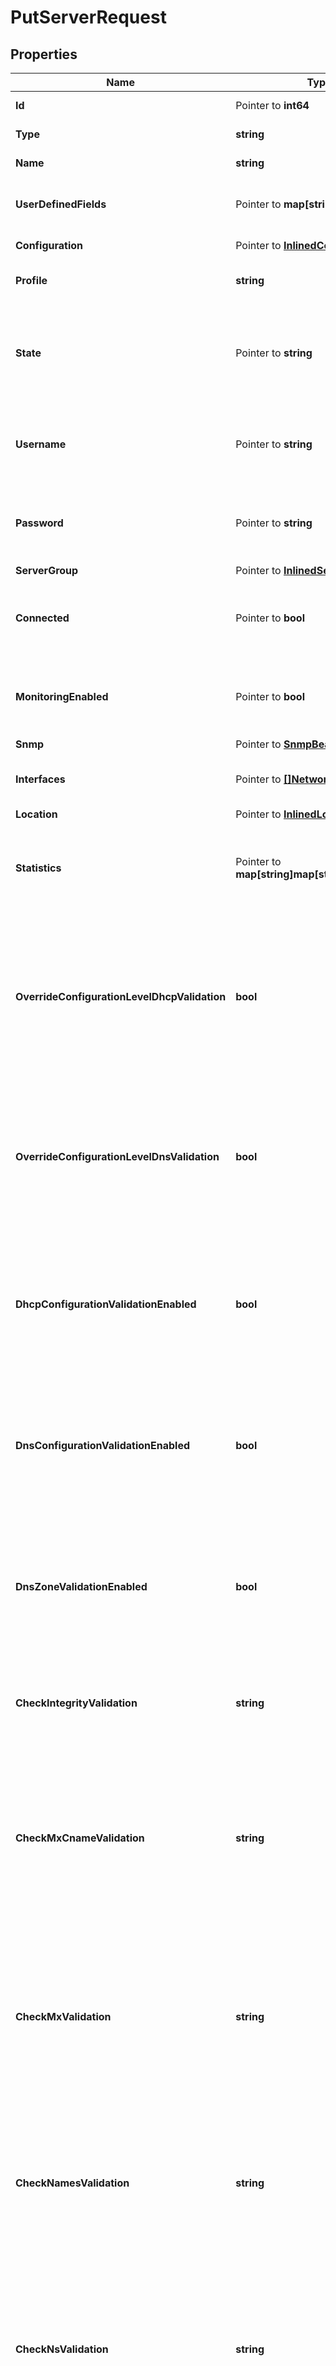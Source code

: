 # PutServerRequest

## Properties

Name | Type | Description | Notes
------------ | ------------- | ------------- | -------------
**Id** | Pointer to **int64** | The resource identifier. | [optional] 
**Type** | **string** | The resource type. | 
**Name** | **string** | The name of the resource. | 
**UserDefinedFields** | Pointer to **map[string]string** | User-defined fields set for the resource. | [optional] 
**Configuration** | Pointer to [**InlinedConfiguration**](InlinedConfiguration.md) |  | [optional] [readonly] 
**Profile** | **string** | The profile of the server. | 
**State** | Pointer to **string** | The current state of the server, indicating whether the server is enabled or disabled. | [optional] 
**Username** | Pointer to **string** | The username used to authenticate with the server. | [optional] 
**Password** | Pointer to **string** | The password used to authenticate with the server. | [optional] 
**ServerGroup** | Pointer to [**InlinedServerGroup**](InlinedServerGroup.md) |  | [optional] 
**Connected** | Pointer to **bool** | Indicates whether the server is connected to Address Manager. | [optional] 
**MonitoringEnabled** | Pointer to **bool** | Indicates whether monitoring service is enabled on the server. | [optional] 
**Snmp** | Pointer to [**SnmpBean**](SnmpBean.md) |  | [optional] 
**Interfaces** | Pointer to [**[]NetworkInterface**](NetworkInterface.md) | The list of network interfaces of the server. | [optional] 
**Location** | Pointer to [**InlinedLocation**](InlinedLocation.md) |  | [optional] 
**Statistics** | Pointer to **map[string]map[string]interface{}** | Displays statistics information collected from the monitoring service. | [optional] [readonly] 
**OverrideConfigurationLevelDhcpValidation** | **bool** | Indicates whether DHCP deployment validation settings configured at the configuration level are overridden at the server level. | 
**OverrideConfigurationLevelDnsValidation** | **bool** | Indicates whether DNS deployment validation settings configured at the configuration level are overridden at the server level. | 
**DhcpConfigurationValidationEnabled** | **bool** | Indicates whether the syntax of the dhcpd.conf file is validated prior to deployment from Address Manager. | 
**DnsConfigurationValidationEnabled** | **bool** | Indicates whether the syntax of the named.conf file is validated prior to deployment from Address Manager. | 
**DnsZoneValidationEnabled** | **bool** | Indicates whether the syntax of each DNS zone file is validated prior to deployment from Address Manager. | 
**CheckIntegrityValidation** | **string** | The method for which the syntax checks of the DNS zone file is checked. | 
**CheckMxCnameValidation** | **string** | Checks if MX records point to a CNAME record rather than an A or AAAA, and determines how Address Manager handles conditions found by the check. | 
**CheckMxValidation** | **string** | Checks if MX records point to an IP address rather than an A or AAAA, and determines how Address Manager handles conditions found by the check. | 
**CheckNamesValidation** | **string** | Checks the names within the DNS zone files and determines how Address Manager handles conditions found by the check. | 
**CheckNsValidation** | **string** | Checks if NS records point to an IP address rather than an A or AAAA, and determines how Address Manager handles conditions found by the check. | 
**CheckSrvCnameValidation** | **string** | Checks if SRV records point to a CNAME record rather than an A or AAAA, and determines how Address Manager handles conditions found by the check. | 
**CheckWildcardValidation** | **string** | Checks for wildcards in zone names that don&#39;t appear as the last segment of a zone name, and determines how Address Manager handles conditions found by the check. | 
**PrivateAddress** | Pointer to **string** | The private IP address of the server. | [optional] 
**EncryptedNotificationsEnabled** | Pointer to **bool** | Indicates whether notifications are encrypted between Address Manager and the DNS/DHCP Server | [optional] 
**ManagementUrl** | Pointer to **string** | Specifies the management URL for an F5 LTM or GTM server. | [optional] 
**SelfIpAddress** | Pointer to **string** | Specifies the self URL for an F5 GTM server. | [optional] 
**HaBackboneEnabled** | **bool** | Indicates whether a backbone is enabled between nodes of a high-availability pair. | 
**HaPingAddress** | Pointer to **string** | Sets the ping address of the high-availability pair. | [optional] 
**DhcpServicePrincipal** | Pointer to [**InlinedKerberosServicePrincipal**](InlinedKerberosServicePrincipal.md) |  | [optional] 
**DnsServicePrincipal** | Pointer to [**InlinedKerberosServicePrincipal**](InlinedKerberosServicePrincipal.md) |  | [optional] 
**DedicatedManagementEnabled** | **bool** | Indicates whether dedicated management is enabled on the server. | 
**HaRole** | Pointer to **string** |  | [optional] [readonly] 
**HaPeerConnectionState** | Pointer to **string** |  | [optional] [readonly] 
**HaDiskState** | Pointer to **string** |  | [optional] [readonly] 
**HsmSupportEnabled** | **bool** | Indicates whether HSM is enabled on the server. | 
**InterfaceRedundancyEnabled** | **bool** | Indicates whether interface redundancy is enabled on the server. | 
**InheritedFields** | Pointer to **[]string** |  | [optional] [readonly] 

## Methods

### NewPutServerRequest

`func NewPutServerRequest(type_ string, name string, profile string, overrideConfigurationLevelDhcpValidation bool, overrideConfigurationLevelDnsValidation bool, dhcpConfigurationValidationEnabled bool, dnsConfigurationValidationEnabled bool, dnsZoneValidationEnabled bool, checkIntegrityValidation string, checkMxCnameValidation string, checkMxValidation string, checkNamesValidation string, checkNsValidation string, checkSrvCnameValidation string, checkWildcardValidation string, haBackboneEnabled bool, dedicatedManagementEnabled bool, hsmSupportEnabled bool, interfaceRedundancyEnabled bool, ) *PutServerRequest`

NewPutServerRequest instantiates a new PutServerRequest object
This constructor will assign default values to properties that have it defined,
and makes sure properties required by API are set, but the set of arguments
will change when the set of required properties is changed

### NewPutServerRequestWithDefaults

`func NewPutServerRequestWithDefaults() *PutServerRequest`

NewPutServerRequestWithDefaults instantiates a new PutServerRequest object
This constructor will only assign default values to properties that have it defined,
but it doesn't guarantee that properties required by API are set

### GetId

`func (o *PutServerRequest) GetId() int64`

GetId returns the Id field if non-nil, zero value otherwise.

### GetIdOk

`func (o *PutServerRequest) GetIdOk() (*int64, bool)`

GetIdOk returns a tuple with the Id field if it's non-nil, zero value otherwise
and a boolean to check if the value has been set.

### SetId

`func (o *PutServerRequest) SetId(v int64)`

SetId sets Id field to given value.

### HasId

`func (o *PutServerRequest) HasId() bool`

HasId returns a boolean if a field has been set.

### GetType

`func (o *PutServerRequest) GetType() string`

GetType returns the Type field if non-nil, zero value otherwise.

### GetTypeOk

`func (o *PutServerRequest) GetTypeOk() (*string, bool)`

GetTypeOk returns a tuple with the Type field if it's non-nil, zero value otherwise
and a boolean to check if the value has been set.

### SetType

`func (o *PutServerRequest) SetType(v string)`

SetType sets Type field to given value.


### GetName

`func (o *PutServerRequest) GetName() string`

GetName returns the Name field if non-nil, zero value otherwise.

### GetNameOk

`func (o *PutServerRequest) GetNameOk() (*string, bool)`

GetNameOk returns a tuple with the Name field if it's non-nil, zero value otherwise
and a boolean to check if the value has been set.

### SetName

`func (o *PutServerRequest) SetName(v string)`

SetName sets Name field to given value.


### GetUserDefinedFields

`func (o *PutServerRequest) GetUserDefinedFields() map[string]string`

GetUserDefinedFields returns the UserDefinedFields field if non-nil, zero value otherwise.

### GetUserDefinedFieldsOk

`func (o *PutServerRequest) GetUserDefinedFieldsOk() (*map[string]string, bool)`

GetUserDefinedFieldsOk returns a tuple with the UserDefinedFields field if it's non-nil, zero value otherwise
and a boolean to check if the value has been set.

### SetUserDefinedFields

`func (o *PutServerRequest) SetUserDefinedFields(v map[string]string)`

SetUserDefinedFields sets UserDefinedFields field to given value.

### HasUserDefinedFields

`func (o *PutServerRequest) HasUserDefinedFields() bool`

HasUserDefinedFields returns a boolean if a field has been set.

### GetConfiguration

`func (o *PutServerRequest) GetConfiguration() InlinedConfiguration`

GetConfiguration returns the Configuration field if non-nil, zero value otherwise.

### GetConfigurationOk

`func (o *PutServerRequest) GetConfigurationOk() (*InlinedConfiguration, bool)`

GetConfigurationOk returns a tuple with the Configuration field if it's non-nil, zero value otherwise
and a boolean to check if the value has been set.

### SetConfiguration

`func (o *PutServerRequest) SetConfiguration(v InlinedConfiguration)`

SetConfiguration sets Configuration field to given value.

### HasConfiguration

`func (o *PutServerRequest) HasConfiguration() bool`

HasConfiguration returns a boolean if a field has been set.

### GetProfile

`func (o *PutServerRequest) GetProfile() string`

GetProfile returns the Profile field if non-nil, zero value otherwise.

### GetProfileOk

`func (o *PutServerRequest) GetProfileOk() (*string, bool)`

GetProfileOk returns a tuple with the Profile field if it's non-nil, zero value otherwise
and a boolean to check if the value has been set.

### SetProfile

`func (o *PutServerRequest) SetProfile(v string)`

SetProfile sets Profile field to given value.


### GetState

`func (o *PutServerRequest) GetState() string`

GetState returns the State field if non-nil, zero value otherwise.

### GetStateOk

`func (o *PutServerRequest) GetStateOk() (*string, bool)`

GetStateOk returns a tuple with the State field if it's non-nil, zero value otherwise
and a boolean to check if the value has been set.

### SetState

`func (o *PutServerRequest) SetState(v string)`

SetState sets State field to given value.

### HasState

`func (o *PutServerRequest) HasState() bool`

HasState returns a boolean if a field has been set.

### GetUsername

`func (o *PutServerRequest) GetUsername() string`

GetUsername returns the Username field if non-nil, zero value otherwise.

### GetUsernameOk

`func (o *PutServerRequest) GetUsernameOk() (*string, bool)`

GetUsernameOk returns a tuple with the Username field if it's non-nil, zero value otherwise
and a boolean to check if the value has been set.

### SetUsername

`func (o *PutServerRequest) SetUsername(v string)`

SetUsername sets Username field to given value.

### HasUsername

`func (o *PutServerRequest) HasUsername() bool`

HasUsername returns a boolean if a field has been set.

### GetPassword

`func (o *PutServerRequest) GetPassword() string`

GetPassword returns the Password field if non-nil, zero value otherwise.

### GetPasswordOk

`func (o *PutServerRequest) GetPasswordOk() (*string, bool)`

GetPasswordOk returns a tuple with the Password field if it's non-nil, zero value otherwise
and a boolean to check if the value has been set.

### SetPassword

`func (o *PutServerRequest) SetPassword(v string)`

SetPassword sets Password field to given value.

### HasPassword

`func (o *PutServerRequest) HasPassword() bool`

HasPassword returns a boolean if a field has been set.

### GetServerGroup

`func (o *PutServerRequest) GetServerGroup() InlinedServerGroup`

GetServerGroup returns the ServerGroup field if non-nil, zero value otherwise.

### GetServerGroupOk

`func (o *PutServerRequest) GetServerGroupOk() (*InlinedServerGroup, bool)`

GetServerGroupOk returns a tuple with the ServerGroup field if it's non-nil, zero value otherwise
and a boolean to check if the value has been set.

### SetServerGroup

`func (o *PutServerRequest) SetServerGroup(v InlinedServerGroup)`

SetServerGroup sets ServerGroup field to given value.

### HasServerGroup

`func (o *PutServerRequest) HasServerGroup() bool`

HasServerGroup returns a boolean if a field has been set.

### GetConnected

`func (o *PutServerRequest) GetConnected() bool`

GetConnected returns the Connected field if non-nil, zero value otherwise.

### GetConnectedOk

`func (o *PutServerRequest) GetConnectedOk() (*bool, bool)`

GetConnectedOk returns a tuple with the Connected field if it's non-nil, zero value otherwise
and a boolean to check if the value has been set.

### SetConnected

`func (o *PutServerRequest) SetConnected(v bool)`

SetConnected sets Connected field to given value.

### HasConnected

`func (o *PutServerRequest) HasConnected() bool`

HasConnected returns a boolean if a field has been set.

### GetMonitoringEnabled

`func (o *PutServerRequest) GetMonitoringEnabled() bool`

GetMonitoringEnabled returns the MonitoringEnabled field if non-nil, zero value otherwise.

### GetMonitoringEnabledOk

`func (o *PutServerRequest) GetMonitoringEnabledOk() (*bool, bool)`

GetMonitoringEnabledOk returns a tuple with the MonitoringEnabled field if it's non-nil, zero value otherwise
and a boolean to check if the value has been set.

### SetMonitoringEnabled

`func (o *PutServerRequest) SetMonitoringEnabled(v bool)`

SetMonitoringEnabled sets MonitoringEnabled field to given value.

### HasMonitoringEnabled

`func (o *PutServerRequest) HasMonitoringEnabled() bool`

HasMonitoringEnabled returns a boolean if a field has been set.

### GetSnmp

`func (o *PutServerRequest) GetSnmp() SnmpBean`

GetSnmp returns the Snmp field if non-nil, zero value otherwise.

### GetSnmpOk

`func (o *PutServerRequest) GetSnmpOk() (*SnmpBean, bool)`

GetSnmpOk returns a tuple with the Snmp field if it's non-nil, zero value otherwise
and a boolean to check if the value has been set.

### SetSnmp

`func (o *PutServerRequest) SetSnmp(v SnmpBean)`

SetSnmp sets Snmp field to given value.

### HasSnmp

`func (o *PutServerRequest) HasSnmp() bool`

HasSnmp returns a boolean if a field has been set.

### GetInterfaces

`func (o *PutServerRequest) GetInterfaces() []NetworkInterface`

GetInterfaces returns the Interfaces field if non-nil, zero value otherwise.

### GetInterfacesOk

`func (o *PutServerRequest) GetInterfacesOk() (*[]NetworkInterface, bool)`

GetInterfacesOk returns a tuple with the Interfaces field if it's non-nil, zero value otherwise
and a boolean to check if the value has been set.

### SetInterfaces

`func (o *PutServerRequest) SetInterfaces(v []NetworkInterface)`

SetInterfaces sets Interfaces field to given value.

### HasInterfaces

`func (o *PutServerRequest) HasInterfaces() bool`

HasInterfaces returns a boolean if a field has been set.

### GetLocation

`func (o *PutServerRequest) GetLocation() InlinedLocation`

GetLocation returns the Location field if non-nil, zero value otherwise.

### GetLocationOk

`func (o *PutServerRequest) GetLocationOk() (*InlinedLocation, bool)`

GetLocationOk returns a tuple with the Location field if it's non-nil, zero value otherwise
and a boolean to check if the value has been set.

### SetLocation

`func (o *PutServerRequest) SetLocation(v InlinedLocation)`

SetLocation sets Location field to given value.

### HasLocation

`func (o *PutServerRequest) HasLocation() bool`

HasLocation returns a boolean if a field has been set.

### GetStatistics

`func (o *PutServerRequest) GetStatistics() map[string]map[string]interface{}`

GetStatistics returns the Statistics field if non-nil, zero value otherwise.

### GetStatisticsOk

`func (o *PutServerRequest) GetStatisticsOk() (*map[string]map[string]interface{}, bool)`

GetStatisticsOk returns a tuple with the Statistics field if it's non-nil, zero value otherwise
and a boolean to check if the value has been set.

### SetStatistics

`func (o *PutServerRequest) SetStatistics(v map[string]map[string]interface{})`

SetStatistics sets Statistics field to given value.

### HasStatistics

`func (o *PutServerRequest) HasStatistics() bool`

HasStatistics returns a boolean if a field has been set.

### GetOverrideConfigurationLevelDhcpValidation

`func (o *PutServerRequest) GetOverrideConfigurationLevelDhcpValidation() bool`

GetOverrideConfigurationLevelDhcpValidation returns the OverrideConfigurationLevelDhcpValidation field if non-nil, zero value otherwise.

### GetOverrideConfigurationLevelDhcpValidationOk

`func (o *PutServerRequest) GetOverrideConfigurationLevelDhcpValidationOk() (*bool, bool)`

GetOverrideConfigurationLevelDhcpValidationOk returns a tuple with the OverrideConfigurationLevelDhcpValidation field if it's non-nil, zero value otherwise
and a boolean to check if the value has been set.

### SetOverrideConfigurationLevelDhcpValidation

`func (o *PutServerRequest) SetOverrideConfigurationLevelDhcpValidation(v bool)`

SetOverrideConfigurationLevelDhcpValidation sets OverrideConfigurationLevelDhcpValidation field to given value.


### GetOverrideConfigurationLevelDnsValidation

`func (o *PutServerRequest) GetOverrideConfigurationLevelDnsValidation() bool`

GetOverrideConfigurationLevelDnsValidation returns the OverrideConfigurationLevelDnsValidation field if non-nil, zero value otherwise.

### GetOverrideConfigurationLevelDnsValidationOk

`func (o *PutServerRequest) GetOverrideConfigurationLevelDnsValidationOk() (*bool, bool)`

GetOverrideConfigurationLevelDnsValidationOk returns a tuple with the OverrideConfigurationLevelDnsValidation field if it's non-nil, zero value otherwise
and a boolean to check if the value has been set.

### SetOverrideConfigurationLevelDnsValidation

`func (o *PutServerRequest) SetOverrideConfigurationLevelDnsValidation(v bool)`

SetOverrideConfigurationLevelDnsValidation sets OverrideConfigurationLevelDnsValidation field to given value.


### GetDhcpConfigurationValidationEnabled

`func (o *PutServerRequest) GetDhcpConfigurationValidationEnabled() bool`

GetDhcpConfigurationValidationEnabled returns the DhcpConfigurationValidationEnabled field if non-nil, zero value otherwise.

### GetDhcpConfigurationValidationEnabledOk

`func (o *PutServerRequest) GetDhcpConfigurationValidationEnabledOk() (*bool, bool)`

GetDhcpConfigurationValidationEnabledOk returns a tuple with the DhcpConfigurationValidationEnabled field if it's non-nil, zero value otherwise
and a boolean to check if the value has been set.

### SetDhcpConfigurationValidationEnabled

`func (o *PutServerRequest) SetDhcpConfigurationValidationEnabled(v bool)`

SetDhcpConfigurationValidationEnabled sets DhcpConfigurationValidationEnabled field to given value.


### GetDnsConfigurationValidationEnabled

`func (o *PutServerRequest) GetDnsConfigurationValidationEnabled() bool`

GetDnsConfigurationValidationEnabled returns the DnsConfigurationValidationEnabled field if non-nil, zero value otherwise.

### GetDnsConfigurationValidationEnabledOk

`func (o *PutServerRequest) GetDnsConfigurationValidationEnabledOk() (*bool, bool)`

GetDnsConfigurationValidationEnabledOk returns a tuple with the DnsConfigurationValidationEnabled field if it's non-nil, zero value otherwise
and a boolean to check if the value has been set.

### SetDnsConfigurationValidationEnabled

`func (o *PutServerRequest) SetDnsConfigurationValidationEnabled(v bool)`

SetDnsConfigurationValidationEnabled sets DnsConfigurationValidationEnabled field to given value.


### GetDnsZoneValidationEnabled

`func (o *PutServerRequest) GetDnsZoneValidationEnabled() bool`

GetDnsZoneValidationEnabled returns the DnsZoneValidationEnabled field if non-nil, zero value otherwise.

### GetDnsZoneValidationEnabledOk

`func (o *PutServerRequest) GetDnsZoneValidationEnabledOk() (*bool, bool)`

GetDnsZoneValidationEnabledOk returns a tuple with the DnsZoneValidationEnabled field if it's non-nil, zero value otherwise
and a boolean to check if the value has been set.

### SetDnsZoneValidationEnabled

`func (o *PutServerRequest) SetDnsZoneValidationEnabled(v bool)`

SetDnsZoneValidationEnabled sets DnsZoneValidationEnabled field to given value.


### GetCheckIntegrityValidation

`func (o *PutServerRequest) GetCheckIntegrityValidation() string`

GetCheckIntegrityValidation returns the CheckIntegrityValidation field if non-nil, zero value otherwise.

### GetCheckIntegrityValidationOk

`func (o *PutServerRequest) GetCheckIntegrityValidationOk() (*string, bool)`

GetCheckIntegrityValidationOk returns a tuple with the CheckIntegrityValidation field if it's non-nil, zero value otherwise
and a boolean to check if the value has been set.

### SetCheckIntegrityValidation

`func (o *PutServerRequest) SetCheckIntegrityValidation(v string)`

SetCheckIntegrityValidation sets CheckIntegrityValidation field to given value.


### GetCheckMxCnameValidation

`func (o *PutServerRequest) GetCheckMxCnameValidation() string`

GetCheckMxCnameValidation returns the CheckMxCnameValidation field if non-nil, zero value otherwise.

### GetCheckMxCnameValidationOk

`func (o *PutServerRequest) GetCheckMxCnameValidationOk() (*string, bool)`

GetCheckMxCnameValidationOk returns a tuple with the CheckMxCnameValidation field if it's non-nil, zero value otherwise
and a boolean to check if the value has been set.

### SetCheckMxCnameValidation

`func (o *PutServerRequest) SetCheckMxCnameValidation(v string)`

SetCheckMxCnameValidation sets CheckMxCnameValidation field to given value.


### GetCheckMxValidation

`func (o *PutServerRequest) GetCheckMxValidation() string`

GetCheckMxValidation returns the CheckMxValidation field if non-nil, zero value otherwise.

### GetCheckMxValidationOk

`func (o *PutServerRequest) GetCheckMxValidationOk() (*string, bool)`

GetCheckMxValidationOk returns a tuple with the CheckMxValidation field if it's non-nil, zero value otherwise
and a boolean to check if the value has been set.

### SetCheckMxValidation

`func (o *PutServerRequest) SetCheckMxValidation(v string)`

SetCheckMxValidation sets CheckMxValidation field to given value.


### GetCheckNamesValidation

`func (o *PutServerRequest) GetCheckNamesValidation() string`

GetCheckNamesValidation returns the CheckNamesValidation field if non-nil, zero value otherwise.

### GetCheckNamesValidationOk

`func (o *PutServerRequest) GetCheckNamesValidationOk() (*string, bool)`

GetCheckNamesValidationOk returns a tuple with the CheckNamesValidation field if it's non-nil, zero value otherwise
and a boolean to check if the value has been set.

### SetCheckNamesValidation

`func (o *PutServerRequest) SetCheckNamesValidation(v string)`

SetCheckNamesValidation sets CheckNamesValidation field to given value.


### GetCheckNsValidation

`func (o *PutServerRequest) GetCheckNsValidation() string`

GetCheckNsValidation returns the CheckNsValidation field if non-nil, zero value otherwise.

### GetCheckNsValidationOk

`func (o *PutServerRequest) GetCheckNsValidationOk() (*string, bool)`

GetCheckNsValidationOk returns a tuple with the CheckNsValidation field if it's non-nil, zero value otherwise
and a boolean to check if the value has been set.

### SetCheckNsValidation

`func (o *PutServerRequest) SetCheckNsValidation(v string)`

SetCheckNsValidation sets CheckNsValidation field to given value.


### GetCheckSrvCnameValidation

`func (o *PutServerRequest) GetCheckSrvCnameValidation() string`

GetCheckSrvCnameValidation returns the CheckSrvCnameValidation field if non-nil, zero value otherwise.

### GetCheckSrvCnameValidationOk

`func (o *PutServerRequest) GetCheckSrvCnameValidationOk() (*string, bool)`

GetCheckSrvCnameValidationOk returns a tuple with the CheckSrvCnameValidation field if it's non-nil, zero value otherwise
and a boolean to check if the value has been set.

### SetCheckSrvCnameValidation

`func (o *PutServerRequest) SetCheckSrvCnameValidation(v string)`

SetCheckSrvCnameValidation sets CheckSrvCnameValidation field to given value.


### GetCheckWildcardValidation

`func (o *PutServerRequest) GetCheckWildcardValidation() string`

GetCheckWildcardValidation returns the CheckWildcardValidation field if non-nil, zero value otherwise.

### GetCheckWildcardValidationOk

`func (o *PutServerRequest) GetCheckWildcardValidationOk() (*string, bool)`

GetCheckWildcardValidationOk returns a tuple with the CheckWildcardValidation field if it's non-nil, zero value otherwise
and a boolean to check if the value has been set.

### SetCheckWildcardValidation

`func (o *PutServerRequest) SetCheckWildcardValidation(v string)`

SetCheckWildcardValidation sets CheckWildcardValidation field to given value.


### GetPrivateAddress

`func (o *PutServerRequest) GetPrivateAddress() string`

GetPrivateAddress returns the PrivateAddress field if non-nil, zero value otherwise.

### GetPrivateAddressOk

`func (o *PutServerRequest) GetPrivateAddressOk() (*string, bool)`

GetPrivateAddressOk returns a tuple with the PrivateAddress field if it's non-nil, zero value otherwise
and a boolean to check if the value has been set.

### SetPrivateAddress

`func (o *PutServerRequest) SetPrivateAddress(v string)`

SetPrivateAddress sets PrivateAddress field to given value.

### HasPrivateAddress

`func (o *PutServerRequest) HasPrivateAddress() bool`

HasPrivateAddress returns a boolean if a field has been set.

### GetEncryptedNotificationsEnabled

`func (o *PutServerRequest) GetEncryptedNotificationsEnabled() bool`

GetEncryptedNotificationsEnabled returns the EncryptedNotificationsEnabled field if non-nil, zero value otherwise.

### GetEncryptedNotificationsEnabledOk

`func (o *PutServerRequest) GetEncryptedNotificationsEnabledOk() (*bool, bool)`

GetEncryptedNotificationsEnabledOk returns a tuple with the EncryptedNotificationsEnabled field if it's non-nil, zero value otherwise
and a boolean to check if the value has been set.

### SetEncryptedNotificationsEnabled

`func (o *PutServerRequest) SetEncryptedNotificationsEnabled(v bool)`

SetEncryptedNotificationsEnabled sets EncryptedNotificationsEnabled field to given value.

### HasEncryptedNotificationsEnabled

`func (o *PutServerRequest) HasEncryptedNotificationsEnabled() bool`

HasEncryptedNotificationsEnabled returns a boolean if a field has been set.

### GetManagementUrl

`func (o *PutServerRequest) GetManagementUrl() string`

GetManagementUrl returns the ManagementUrl field if non-nil, zero value otherwise.

### GetManagementUrlOk

`func (o *PutServerRequest) GetManagementUrlOk() (*string, bool)`

GetManagementUrlOk returns a tuple with the ManagementUrl field if it's non-nil, zero value otherwise
and a boolean to check if the value has been set.

### SetManagementUrl

`func (o *PutServerRequest) SetManagementUrl(v string)`

SetManagementUrl sets ManagementUrl field to given value.

### HasManagementUrl

`func (o *PutServerRequest) HasManagementUrl() bool`

HasManagementUrl returns a boolean if a field has been set.

### GetSelfIpAddress

`func (o *PutServerRequest) GetSelfIpAddress() string`

GetSelfIpAddress returns the SelfIpAddress field if non-nil, zero value otherwise.

### GetSelfIpAddressOk

`func (o *PutServerRequest) GetSelfIpAddressOk() (*string, bool)`

GetSelfIpAddressOk returns a tuple with the SelfIpAddress field if it's non-nil, zero value otherwise
and a boolean to check if the value has been set.

### SetSelfIpAddress

`func (o *PutServerRequest) SetSelfIpAddress(v string)`

SetSelfIpAddress sets SelfIpAddress field to given value.

### HasSelfIpAddress

`func (o *PutServerRequest) HasSelfIpAddress() bool`

HasSelfIpAddress returns a boolean if a field has been set.

### GetHaBackboneEnabled

`func (o *PutServerRequest) GetHaBackboneEnabled() bool`

GetHaBackboneEnabled returns the HaBackboneEnabled field if non-nil, zero value otherwise.

### GetHaBackboneEnabledOk

`func (o *PutServerRequest) GetHaBackboneEnabledOk() (*bool, bool)`

GetHaBackboneEnabledOk returns a tuple with the HaBackboneEnabled field if it's non-nil, zero value otherwise
and a boolean to check if the value has been set.

### SetHaBackboneEnabled

`func (o *PutServerRequest) SetHaBackboneEnabled(v bool)`

SetHaBackboneEnabled sets HaBackboneEnabled field to given value.


### GetHaPingAddress

`func (o *PutServerRequest) GetHaPingAddress() string`

GetHaPingAddress returns the HaPingAddress field if non-nil, zero value otherwise.

### GetHaPingAddressOk

`func (o *PutServerRequest) GetHaPingAddressOk() (*string, bool)`

GetHaPingAddressOk returns a tuple with the HaPingAddress field if it's non-nil, zero value otherwise
and a boolean to check if the value has been set.

### SetHaPingAddress

`func (o *PutServerRequest) SetHaPingAddress(v string)`

SetHaPingAddress sets HaPingAddress field to given value.

### HasHaPingAddress

`func (o *PutServerRequest) HasHaPingAddress() bool`

HasHaPingAddress returns a boolean if a field has been set.

### GetDhcpServicePrincipal

`func (o *PutServerRequest) GetDhcpServicePrincipal() InlinedKerberosServicePrincipal`

GetDhcpServicePrincipal returns the DhcpServicePrincipal field if non-nil, zero value otherwise.

### GetDhcpServicePrincipalOk

`func (o *PutServerRequest) GetDhcpServicePrincipalOk() (*InlinedKerberosServicePrincipal, bool)`

GetDhcpServicePrincipalOk returns a tuple with the DhcpServicePrincipal field if it's non-nil, zero value otherwise
and a boolean to check if the value has been set.

### SetDhcpServicePrincipal

`func (o *PutServerRequest) SetDhcpServicePrincipal(v InlinedKerberosServicePrincipal)`

SetDhcpServicePrincipal sets DhcpServicePrincipal field to given value.

### HasDhcpServicePrincipal

`func (o *PutServerRequest) HasDhcpServicePrincipal() bool`

HasDhcpServicePrincipal returns a boolean if a field has been set.

### GetDnsServicePrincipal

`func (o *PutServerRequest) GetDnsServicePrincipal() InlinedKerberosServicePrincipal`

GetDnsServicePrincipal returns the DnsServicePrincipal field if non-nil, zero value otherwise.

### GetDnsServicePrincipalOk

`func (o *PutServerRequest) GetDnsServicePrincipalOk() (*InlinedKerberosServicePrincipal, bool)`

GetDnsServicePrincipalOk returns a tuple with the DnsServicePrincipal field if it's non-nil, zero value otherwise
and a boolean to check if the value has been set.

### SetDnsServicePrincipal

`func (o *PutServerRequest) SetDnsServicePrincipal(v InlinedKerberosServicePrincipal)`

SetDnsServicePrincipal sets DnsServicePrincipal field to given value.

### HasDnsServicePrincipal

`func (o *PutServerRequest) HasDnsServicePrincipal() bool`

HasDnsServicePrincipal returns a boolean if a field has been set.

### GetDedicatedManagementEnabled

`func (o *PutServerRequest) GetDedicatedManagementEnabled() bool`

GetDedicatedManagementEnabled returns the DedicatedManagementEnabled field if non-nil, zero value otherwise.

### GetDedicatedManagementEnabledOk

`func (o *PutServerRequest) GetDedicatedManagementEnabledOk() (*bool, bool)`

GetDedicatedManagementEnabledOk returns a tuple with the DedicatedManagementEnabled field if it's non-nil, zero value otherwise
and a boolean to check if the value has been set.

### SetDedicatedManagementEnabled

`func (o *PutServerRequest) SetDedicatedManagementEnabled(v bool)`

SetDedicatedManagementEnabled sets DedicatedManagementEnabled field to given value.


### GetHaRole

`func (o *PutServerRequest) GetHaRole() string`

GetHaRole returns the HaRole field if non-nil, zero value otherwise.

### GetHaRoleOk

`func (o *PutServerRequest) GetHaRoleOk() (*string, bool)`

GetHaRoleOk returns a tuple with the HaRole field if it's non-nil, zero value otherwise
and a boolean to check if the value has been set.

### SetHaRole

`func (o *PutServerRequest) SetHaRole(v string)`

SetHaRole sets HaRole field to given value.

### HasHaRole

`func (o *PutServerRequest) HasHaRole() bool`

HasHaRole returns a boolean if a field has been set.

### GetHaPeerConnectionState

`func (o *PutServerRequest) GetHaPeerConnectionState() string`

GetHaPeerConnectionState returns the HaPeerConnectionState field if non-nil, zero value otherwise.

### GetHaPeerConnectionStateOk

`func (o *PutServerRequest) GetHaPeerConnectionStateOk() (*string, bool)`

GetHaPeerConnectionStateOk returns a tuple with the HaPeerConnectionState field if it's non-nil, zero value otherwise
and a boolean to check if the value has been set.

### SetHaPeerConnectionState

`func (o *PutServerRequest) SetHaPeerConnectionState(v string)`

SetHaPeerConnectionState sets HaPeerConnectionState field to given value.

### HasHaPeerConnectionState

`func (o *PutServerRequest) HasHaPeerConnectionState() bool`

HasHaPeerConnectionState returns a boolean if a field has been set.

### GetHaDiskState

`func (o *PutServerRequest) GetHaDiskState() string`

GetHaDiskState returns the HaDiskState field if non-nil, zero value otherwise.

### GetHaDiskStateOk

`func (o *PutServerRequest) GetHaDiskStateOk() (*string, bool)`

GetHaDiskStateOk returns a tuple with the HaDiskState field if it's non-nil, zero value otherwise
and a boolean to check if the value has been set.

### SetHaDiskState

`func (o *PutServerRequest) SetHaDiskState(v string)`

SetHaDiskState sets HaDiskState field to given value.

### HasHaDiskState

`func (o *PutServerRequest) HasHaDiskState() bool`

HasHaDiskState returns a boolean if a field has been set.

### GetHsmSupportEnabled

`func (o *PutServerRequest) GetHsmSupportEnabled() bool`

GetHsmSupportEnabled returns the HsmSupportEnabled field if non-nil, zero value otherwise.

### GetHsmSupportEnabledOk

`func (o *PutServerRequest) GetHsmSupportEnabledOk() (*bool, bool)`

GetHsmSupportEnabledOk returns a tuple with the HsmSupportEnabled field if it's non-nil, zero value otherwise
and a boolean to check if the value has been set.

### SetHsmSupportEnabled

`func (o *PutServerRequest) SetHsmSupportEnabled(v bool)`

SetHsmSupportEnabled sets HsmSupportEnabled field to given value.


### GetInterfaceRedundancyEnabled

`func (o *PutServerRequest) GetInterfaceRedundancyEnabled() bool`

GetInterfaceRedundancyEnabled returns the InterfaceRedundancyEnabled field if non-nil, zero value otherwise.

### GetInterfaceRedundancyEnabledOk

`func (o *PutServerRequest) GetInterfaceRedundancyEnabledOk() (*bool, bool)`

GetInterfaceRedundancyEnabledOk returns a tuple with the InterfaceRedundancyEnabled field if it's non-nil, zero value otherwise
and a boolean to check if the value has been set.

### SetInterfaceRedundancyEnabled

`func (o *PutServerRequest) SetInterfaceRedundancyEnabled(v bool)`

SetInterfaceRedundancyEnabled sets InterfaceRedundancyEnabled field to given value.


### GetInheritedFields

`func (o *PutServerRequest) GetInheritedFields() []string`

GetInheritedFields returns the InheritedFields field if non-nil, zero value otherwise.

### GetInheritedFieldsOk

`func (o *PutServerRequest) GetInheritedFieldsOk() (*[]string, bool)`

GetInheritedFieldsOk returns a tuple with the InheritedFields field if it's non-nil, zero value otherwise
and a boolean to check if the value has been set.

### SetInheritedFields

`func (o *PutServerRequest) SetInheritedFields(v []string)`

SetInheritedFields sets InheritedFields field to given value.

### HasInheritedFields

`func (o *PutServerRequest) HasInheritedFields() bool`

HasInheritedFields returns a boolean if a field has been set.


[[Back to Model list]](../README.md#documentation-for-models) [[Back to API list]](../README.md#documentation-for-api-endpoints) [[Back to README]](../README.md)



